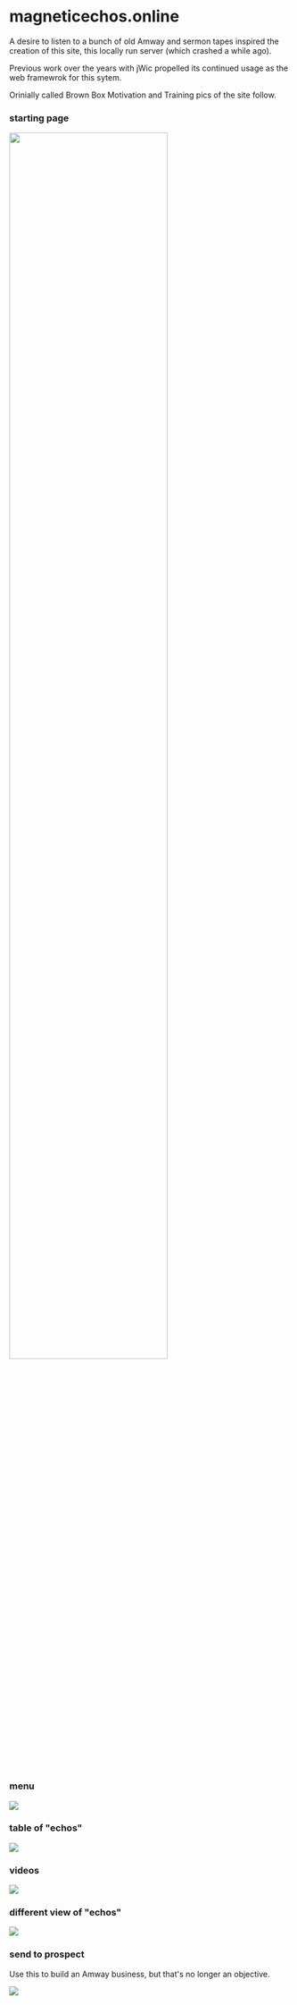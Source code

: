 # magneticechos.online

A desire to listen to a bunch of old Amway and sermon tapes inspired the creation of this site, this locally run server (which crashed a while ago).

Previous work over the years with jWic propelled its continued usage as the web framewrok for this sytem.

Orinially called Brown Box Motivation and Training pics of the site follow.

### starting page

<img src="https://github.com/hank-greene/magneticechos.online/blob/main/00-pics/01-front-page.png?raw=true" width="75%" height="75%"/>

### menu

<img src="https://github.com/hank-greene/magneticechos.online/blob/main/00-pics/02-menu.png?raw=true"/>

### table of "echos"

<img src="https://github.com/hank-greene/magneticechos.online/blob/main/00-pics/03-table.png?raw=true"/>

### videos

<img src="https://github.com/hank-greene/magneticechos.online/blob/main/00-pics/04-videos.png?raw=true"/>

### different view of "echos"

<img src="https://github.com/hank-greene/magneticechos.online/blob/main/00-pics/05-echo-list
.png?raw=true"/>

### send to prospect

Use this to build an Amway business, but that's no longer an objective.

<img src="https://github.com/hank-greene/magneticechos.online/blob/main/00-pics/06-send-to-prospect.png?raw=true"/>





